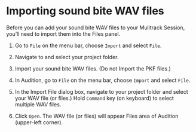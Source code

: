 # Importing sound bite WAV files

Before you can add your sound bite WAV files to your Mulitrack Session, you’ll need to import them into the Files panel.

1. Go to `File` on the menu bar, choose `Import` and select `File`. 
2. Navigate to and select your project folder. 
3. Import your sound bite WAV files. \(Do not Import the PKF files.\)


1. In Audition, go to `File` on the menu bar, choose `Import` and select `File`.
2. In the Import File dialog box, navigate to your project folder and select your WAV file \(or files.\) Hold `Command` key \(on keyboard\) to select multiple WAV files.
3. Click `Open`. The WAV file \(or files\) will appear Files area of Audition \(upper-left corner\).



